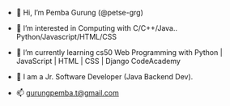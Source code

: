 - 👋 Hi, I’m Pemba Gurung (@petse-grg)

- 👀 I’m interested in Computing with C/C++/Java.. Python/Javascript/HTML/CSS

- 🌱 I’m currently learning cs50 Web Programming with Python | JavaScript | HTML | CSS | Django
     CodeAcademy

- 💞️ I am a Jr. Software Developer (Java Backend Dev).

- 📫 gurungpemba.t@gmail.com 

<!---
petse-grg/petse-grg is a ✨ special ✨ repository because its `README.md` (this file) appears on your GitHub profile.
You can click the Preview link to take a look at your changes.
--->
